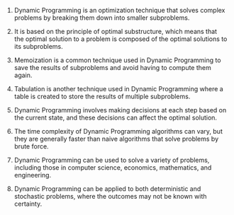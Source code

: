 

1. Dynamic Programming is an optimization technique that solves complex problems by breaking them down into smaller subproblems.

2. It is based on the principle of optimal substructure, which means that the optimal solution to a problem is composed of the optimal solutions to its subproblems.

3. Memoization is a common technique used in Dynamic Programming to save the results of subproblems and avoid having to compute them again.

4. Tabulation is another technique used in Dynamic Programming where a table is created to store the results of multiple subproblems.

5. Dynamic Programming involves making decisions at each step based on the current state, and these decisions can affect the optimal solution.

6. The time complexity of Dynamic Programming algorithms can vary, but they are generally faster than naive algorithms that solve problems by brute force.

7. Dynamic Programming can be used to solve a variety of problems, including those in computer science, economics, mathematics, and engineering.

8. Dynamic Programming can be applied to both deterministic and stochastic problems, where the outcomes may not be known with certainty.